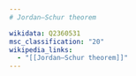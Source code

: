 ```yaml
---
# Jordan–Schur theorem

wikidata: Q2360531
msc_classification: "20"
wikipedia_links:
  - "[[Jordan–Schur theorem]]"
---
```

